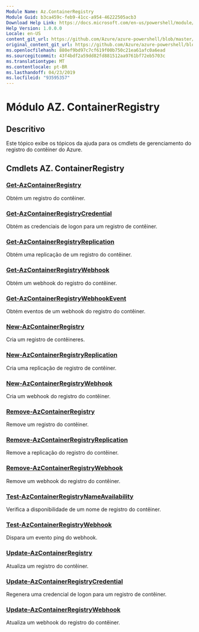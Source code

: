 ```yaml
---
Module Name: Az.ContainerRegistry
Module Guid: b3ca459c-feb9-41cc-a954-46222505acb3
Download Help Link: https://docs.microsoft.com/en-us/powershell/module/az.containerregistry
Help Version: 1.0.0.0
Locale: en-US
content_git_url: https://github.com/Azure/azure-powershell/blob/master/src/ContainerRegistry/ContainerRegistry/help/Az.ContainerRegistry.md
original_content_git_url: https://github.com/Azure/azure-powershell/blob/master/src/ContainerRegistry/ContainerRegistry/help/Az.ContainerRegistry.md
ms.openlocfilehash: 880ef9bd97c7cf619f00b750c21ea61afc0a6ead
ms.sourcegitcommit: 43f4bdf2a59dd82fd881512aa9761bf72eb5703c
ms.translationtype: MT
ms.contentlocale: pt-BR
ms.lasthandoff: 04/23/2019
ms.locfileid: "93595357"
---
```

# Módulo AZ. ContainerRegistry
## Descritivo
Este tópico exibe os tópicos da ajuda para os cmdlets de gerenciamento do registro do contêiner do Azure.

## Cmdlets AZ. ContainerRegistry
### [Get-AzContainerRegistry](Get-AzContainerRegistry.md)
Obtém um registro do contêiner.

### [Get-AzContainerRegistryCredential](Get-AzContainerRegistryCredential.md)
Obtém as credenciais de logon para um registro de contêiner.

### [Get-AzContainerRegistryReplication](Get-AzContainerRegistryReplication.md)
Obtém uma replicação de um registro do contêiner.

### [Get-AzContainerRegistryWebhook](Get-AzContainerRegistryWebhook.md)
Obtém um webhook do registro do contêiner.

### [Get-AzContainerRegistryWebhookEvent](Get-AzContainerRegistryWebhookEvent.md)
Obtém eventos de um webhook do registro do contêiner.

### [New-AzContainerRegistry](New-AzContainerRegistry.md)
Cria um registro de contêineres.

### [New-AzContainerRegistryReplication](New-AzContainerRegistryReplication.md)
Cria uma replicação de registro de contêiner.

### [New-AzContainerRegistryWebhook](New-AzContainerRegistryWebhook.md)
Cria um webhook do registro do contêiner.

### [Remove-AzContainerRegistry](Remove-AzContainerRegistry.md)
Remove um registro do contêiner.

### [Remove-AzContainerRegistryReplication](Remove-AzContainerRegistryReplication.md)
Remove a replicação do registro do contêiner.

### [Remove-AzContainerRegistryWebhook](Remove-AzContainerRegistryWebhook.md)
Remove um webhook do registro do contêiner.

### [Test-AzContainerRegistryNameAvailability](Test-AzContainerRegistryNameAvailability.md)
Verifica a disponibilidade de um nome de registro do contêiner.

### [Test-AzContainerRegistryWebhook](Test-AzContainerRegistryWebhook.md)
Dispara um evento ping do webhook.

### [Update-AzContainerRegistry](Update-AzContainerRegistry.md)
Atualiza um registro do contêiner.

### [Update-AzContainerRegistryCredential](Update-AzContainerRegistryCredential.md)
Regenera uma credencial de logon para um registro de contêiner.

### [Update-AzContainerRegistryWebhook](Update-AzContainerRegistryWebhook.md)
Atualiza um webhook do registro do contêiner.

